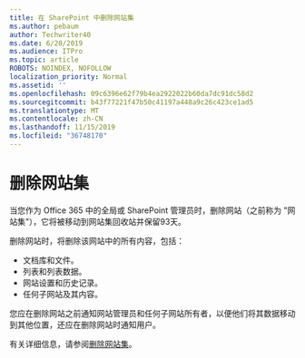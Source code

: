 ```yaml
---
title: 在 SharePoint 中删除网站集
ms.author: pebaum
author: Techwriter40
ms.date: 6/20/2019
ms.audience: ITPro
ms.topic: article
ROBOTS: NOINDEX, NOFOLLOW
localization_priority: Normal
ms.assetid: ''
ms.openlocfilehash: 09c6396e62f79b4ea2922022b60da7dc91dc58d2
ms.sourcegitcommit: b43f77221f47b50c41197a448a9c26c423ce1ad5
ms.translationtype: MT
ms.contentlocale: zh-CN
ms.lasthandoff: 11/15/2019
ms.locfileid: "36748170"
---
```

# <a name="delete-a-site-collection"></a>删除网站集

当您作为 Office 365 中的全局或 SharePoint 管理员时，删除网站（之前称为 "网站集"），它将被移动到网站集回收站并保留93天。 

删除网站时，将删除该网站中的所有内容，包括：

- 文档库和文件。
- 列表和列表数据。
- 网站设置和历史记录。
- 任何子网站及其内容。

您应在删除网站之前通知网站管理员和任何子网站所有者，以便他们将其数据移动到其他位置，还应在删除网站时通知用户。 

有关详细信息，请参阅[删除网站集](https://docs.microsoft.com/sharepoint/delete-site-collection)。 